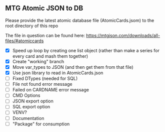 ## MTG Atomic JSON to DB

Please provide the latest atomic database file (AtomicCards.jsom) to the root directory of this repo

The file in question can be found here:
https://mtgjson.com/downloads/all-files/#atomiccards


- [X] Speed up loop by creating one list object (rather than make a series for every card and mash them together) 
- [X] Create "working" branch
- [X] Move var_types to JSON (and then get them from that file)
- [X] Use json library to read in AtomicCards.json
- [ ] Fixed DTypes (needed for SQL) 
- [ ] File not found error message
- [ ] Failed on CARDNAME error message
- [ ] CMD Options
- [ ] JSON export option
- [ ] SQL export option
- [ ] VENV?
- [ ] Documentation
- [ ] "Package" for consumption
